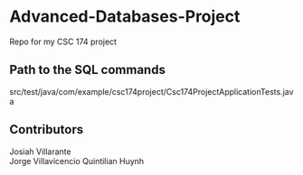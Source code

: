 # Advanced-Databases-Project
Repo for my CSC 174 project

## Path to the SQL commands  
src/test/java/com/example/csc174project/Csc174ProjectApplicationTests.java  

## Contributors  
Josiah Villarante  
Jorge Villavicencio 
Quintilian Huynh
